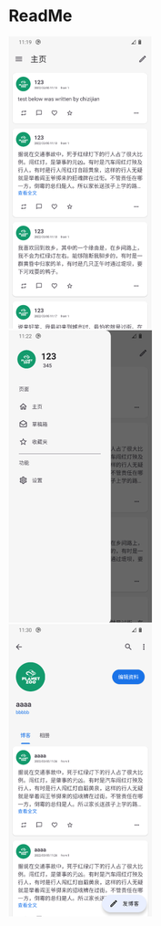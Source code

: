 # ReadMe

<img src="https://raw.githubusercontent.com/ChiBei/Pictures/master/notesimage-20220305191956245.png" alt="image-20220305191956245" style="zoom:50%;" />

<img src="https://raw.githubusercontent.com/ChiBei/Pictures/master/notesimage-20220305192258057.png" alt="image-20220305192258057" style="zoom:50%;" />

<img src="https://raw.githubusercontent.com/ChiBei/Pictures/master/notesimage-20220305193133704.png" alt="image-20220305193133704" style="zoom:50%;" />